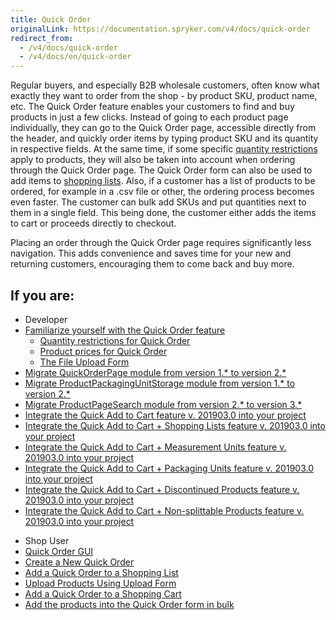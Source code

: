 ```yaml
---
title: Quick Order
originalLink: https://documentation.spryker.com/v4/docs/quick-order
redirect_from:
  - /v4/docs/quick-order
  - /v4/docs/en/quick-order
---
```


Regular buyers, and especially B2B wholesale customers, often know what exactly they want to order from the shop - by product SKU, product name, etc. The Quick Order feature enables your customers to find and buy products in just a few clicks. Instead of going to each product page individually, they can go to the Quick Order page, accessible directly from the header, and quickly order items by typing product SKU and its quantity in respective fields. At the same time, if some specific [quantity restrictions](/docs/scos/dev/features/202001.0/product-information-management/product-quantity-restrictions/product-quantit) apply to products, they will also be taken into account when ordering through the Quick Order page. The Quick Order form can also be used to add items to [shopping lists](/docs/scos/dev/features/202001.0/shopping-list/multiple-and-shared-shopping-lists/multiple-shared). Also, if a customer has a list of products to be ordered, for example in a .csv file or other, the ordering process becomes even faster. The customer can bulk add SKUs and put quantities next to them in a single field. This being done, the customer either adds the items to cart or proceeds directly to checkout.

Placing an order through the Quick Order page requires significantly less navigation. This adds convenience and saves time for your new and returning customers, encouraging them to come back and buy more.

## If you are:

<div class="mr-container">
    <div class="mr-list-container">
        <!-- col1 -->
        <div class="mr-col">
            <ul class="mr-list mr-list-green">
                <li class="mr-title">Developer</li>
                <li><a href="https://documentation.spryker.com/v4/docs/quick-order-overview-201903" class="mr-link">Familiarize yourself with the Quick Order feature</a><ul><li><a href="https://documentation.spryker.com/v4/docs/quick-order-overview-201903#quantity-restrictions-for-quick-order" class="mr-link">Quantity restrictions for Quick Order</a></li><li><a href="https://documentation.spryker.com/v4/docs/quick-order-overview-201903#product-prices-for-quick-order" class="mr-link">Product prices for Quick Order</a></li><li><a href="https://documentation.spryker.com/v4/docs/quick-order-overview-201903#file-upload-form-for-concrete-products" class="mr-link">The File Upload Form</a></li></ul></li>
                <li><a href="https://documentation.spryker.com/v4/docs/mg-quick-order-page#upgrading-from-version-1---to-version-2--" class="mr-link">Migrate QuickOrderPage module from version 1.* to version 2.*</a></li>
                <li><a href="https://documentation.spryker.com/v4/docs/mg-product-packaging-unit-storage" class="mr-link">Migrate ProductPackagingUnitStorage module from version 1.* to version 2.*</a></li>
                <li><a href="https://documentation.spryker.com/v4/docs/mg-product-page-search#upgrading-from-version-2---to-3--" class="mr-link">Migrate ProductPageSearch module from version 2.* to version 3.*</a></li>
                <li><a href="https://documentation.spryker.com/v4/docs/quick-order-feature-integration-201903" class="mr-link">Integrate the Quick Add to Cart feature v. 201903.0 into your project</a></li>
                <li><a href="https://documentation.spryker.com/v4/docs/quick-order-shopping-lists-feature-integration-201903" class="mr-link">Integrate the Quick Add to Cart + Shopping Lists feature v. 201903.0 into your project</a></li>
                <li><a href="https://documentation.spryker.com/v4/docs/quick-order-measurement-units-feature-integration-201903" class="mr-link">Integrate the Quick Add to Cart + Measurement Units feature v. 201903.0 into your project</a></li>
                <li><a href="https://documentation.spryker.com/v4/docs/quick-order-packaging-units-feature-integration-201903" class="mr-link">Integrate the Quick Add to Cart + Packaging Units feature v. 201903.0 into your project</a></li>
                <li><a href="https://documentation.spryker.com/v4/docs/quick-order-discontinued-products-feature-integration-201903" class="mr-link">Integrate the Quick Add to Cart + Discontinued Products feature v. 201903.0 into your project</a></li>
                <li><a href="https://documentation.spryker.com/v4/docs/quick-order-non-splittable-products-feature-integration-201903" class="mr-link">Integrate the Quick Add to Cart + Non-splittable Products feature v. 201903.0 into your project</a></li>
            </ul>
        </div>
        <!-- col3 -->
        <div class="mr-col">
            <ul class="mr-list mr-list-red">
                <li class="mr-title">Shop User</li>
                <li><a href="https://documentation.spryker.com/v4/docs/quick-order-shop-guide" class="mr-link">Quick Order GUI</a></li>
                <li><a href="https://documentation.spryker.com/v4/docs/quick-order-shop-guide#creating-a-new-quick-order" class="mr-link">Create a New Quick Order</a></li>
                <li><a href="https://documentation.spryker.com/v4/docs/quick-order-shop-guide#adding-a-quick-order-to-a-shopping-list" class="mr-link">Add a Quick Order to a Shopping List</a></li>
                <li><a href="https://documentation.spryker.com/v4/docs/quick-order-shop-guide#uploading-products-using-upload-form" class="mr-link">Upload Products Using Upload Form</a></li>
               <li><a href="https://documentation.spryker.com/v4/docs/quick-order-shop-guide#adding-a-quick-order-to-a-shopping-cart" class="mr-link">Add a Quick Order to a Shopping Cart</a></li>
                <li><a href="https://documentation.spryker.com/v4/docs/quick-order-shop-guide#adding-the-products-into-the-quick-order-form-in-bulk" class="mr-link">Add the products into the Quick Order form in bulk</a></li>
            </ul>
        </div>
    </div>
</div>
